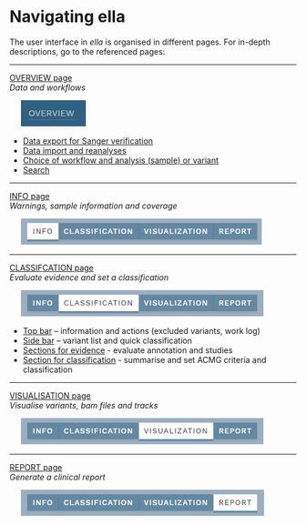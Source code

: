 # Navigating ella

The user interface in *ella* is organised in different pages. For in-depth descriptions, go to the referenced pages:

<hr>

[OVERVIEW page](/manual/overview-page.html)   
*Data and workflows*
  
<div style="text-indent: 4%;"><img src="./img/overview_btn.png"></div>

- [Data export for Sanger verification](/manual/overview-page.html#export-report-for-sanger-verification)
- [Data import and reanalyses](/manual/overview-page.html#data-import-and-reanalyses)
- [Choice of workflow and analysis (sample) or variant](/manual/overview-page.html#workflows)
- [Search](/manual/overview-page.html#search-and-edit-variants-and-samples)

<hr>	  
	  
[INFO page](/manual/info-page.html)  
*Warnings, sample information and coverage*

<div style="text-indent: 4%;"><img src="./img/nav_info_btn.png"></div>

<hr>

[CLASSIFCATION page](/manual/classification-page.html)  
*Evaluate evidence and set a classification*

<div style="text-indent: 4%;"><img src="./img/nav_classification_btn.png"></div>

- [Top bar](/manual/top-bar.html) – information and actions (excluded variants, work log)
- [Side bar](/manual/side-bar.html) – variant list and quick classification
- [Sections for evidence](/manual/evidence-sections.html) - evaluate annotation and studies
- [Section for classification](/manual/classification-section.html) - summarise and set ACMG criteria and classification
	  
<hr>

[VISUALISATION page](/manual/visualisation-page.html)  
*Visualise variants, bam files and tracks*

<div style="text-indent: 4%;"><img src="./img/nav_visualisation_btn.png"></div>

<hr>	

[REPORT page](/manual/report-page.html)  
*Generate a clinical report*

<div style="text-indent: 4%;"><img src="./img/nav_report_btn.png"></div>